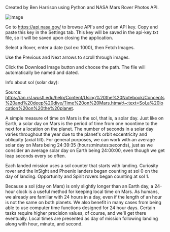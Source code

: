 Created by Ben Harrison using Python and NASA Mars Rover Photos API.

![image](https://github.com/Benzamp/Mars-Rover-Image-Viewer/assets/39504919/2cf3674a-99d5-429b-a10c-338e6d04d024)

Go to https://api.nasa.gov/ to browse API's and get an API key. Copy and paste this key
in the Settings tab. This key will be saved in the api-key.txt file, so
it will be saved upon closing the application.

Select a Rover, enter a date (sol ex: 1000), then Fetch Images.

Use the Previous and Next arrows to scroll through images.

Click the Download Image button and choose the path. The file will
automatically be named and dated.

Info about sol (solar day):

Source:
https://an.rsl.wustl.edu/help/Content/Using%20the%20Notebook/Concepts%20and%20deep%20dive/Time%20on%20Mars.htm#:\~:text=Sol,a%20location%20on%20the%20planet.

A simple measure of time on Mars is the sol, that is, a solar day. Just
like on Earth, a solar day on Mars is the period of time from one
noontime to the next for a location on the planet. The number of seconds
in a solar day varies throughout the year due to the planet\'s orbit
eccentricity and obliquity (axial tilt). For general purposes, we can
work with an average solar day on Mars being 24:39:35
(hours:minutes:seconds), just as we consider an average solar day on
Earth being 24:00:00, even though we get leap seconds every so often.

Each landed mission uses a sol counter that starts with landing.
Curiosity rover and the InSight and Phoenix landers began counting at
sol 0 on the day of landing. Opportunity and Spirit rovers began
counting at sol 1.

Because a sol (day on Mars) is only slightly longer than an Earth day, a
24-hour clock is a useful method for keeping local time on Mars. As
humans, we already are familiar with 24 hours in a day, even if the
length of an hour is not the same on both planets. We also benefit in
many cases from being able to use computer time functions designed for
24 hour days. Certain tasks require higher precision values, of course,
and we\'ll get there eventually. Local times are presented as day of
mission following landing along with hour, minute, and second.
